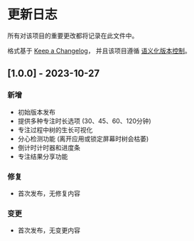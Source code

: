 # 更新日志

所有对该项目的重要更改都将记录在此文件中。

格式基于 [Keep a Changelog](https://keepachangelog.com/zh-CN/1.0.0/)，
并且该项目遵循 [语义化版本控制](https://semver.org/lang/zh-CN/)。

## [1.0.0] - 2023-10-27

### 新增
- 初始版本发布
- 提供多种专注时长选项 (30、45、60、120分钟)
- 专注过程中树的生长可视化
- 分心检测功能 (离开应用或锁定屏幕时树会枯萎)
- 倒计时计时器和进度条
- 专注结果分享功能

### 修复
- 首次发布，无修复内容

### 变更
- 首次发布，无变更内容 